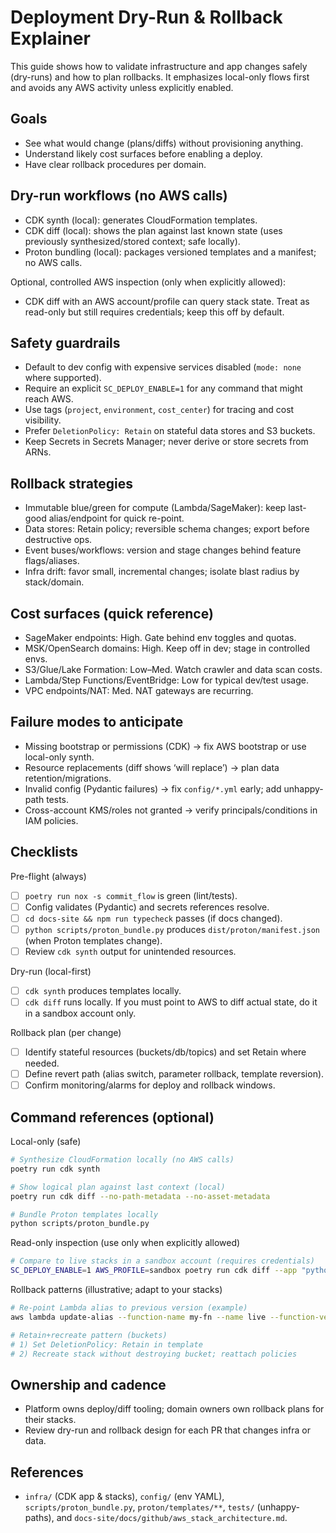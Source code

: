 # Deployment Dry-Run & Rollback Explainer

This guide shows how to validate infrastructure and app changes safely (dry-runs) and how to plan rollbacks. It emphasizes local-only flows first and avoids any AWS activity unless explicitly enabled.

## Goals
- See what would change (plans/diffs) without provisioning anything.
- Understand likely cost surfaces before enabling a deploy.
- Have clear rollback procedures per domain.

## Dry-run workflows (no AWS calls)
- CDK synth (local): generates CloudFormation templates.
- CDK diff (local): shows the plan against last known state (uses previously synthesized/stored context; safe locally).
- Proton bundling (local): packages versioned templates and a manifest; no AWS calls.

Optional, controlled AWS inspection (only when explicitly allowed):
- CDK diff with an AWS account/profile can query stack state. Treat as read-only but still requires credentials; keep this off by default.

## Safety guardrails
- Default to dev config with expensive services disabled (`mode: none` where supported).
- Require an explicit `SC_DEPLOY_ENABLE=1` for any command that might reach AWS.
- Use tags (`project`, `environment`, `cost_center`) for tracing and cost visibility.
- Prefer `DeletionPolicy: Retain` on stateful data stores and S3 buckets.
- Keep Secrets in Secrets Manager; never derive or store secrets from ARNs.

## Rollback strategies
- Immutable blue/green for compute (Lambda/SageMaker): keep last-good alias/endpoint for quick re-point.
- Data stores: Retain policy; reversible schema changes; export before destructive ops.
- Event buses/workflows: version and stage changes behind feature flags/aliases.
- Infra drift: favor small, incremental changes; isolate blast radius by stack/domain.

## Cost surfaces (quick reference)
- SageMaker endpoints: High. Gate behind env toggles and quotas.
- MSK/OpenSearch domains: High. Keep off in dev; stage in controlled envs.
- S3/Glue/Lake Formation: Low–Med. Watch crawler and data scan costs.
- Lambda/Step Functions/EventBridge: Low for typical dev/test usage.
- VPC endpoints/NAT: Med. NAT gateways are recurring.

## Failure modes to anticipate
- Missing bootstrap or permissions (CDK) → fix AWS bootstrap or use local-only synth.
- Resource replacements (diff shows ‘will replace’) → plan data retention/migrations.
- Invalid config (Pydantic failures) → fix `config/*.yml` early; add unhappy-path tests.
- Cross-account KMS/roles not granted → verify principals/conditions in IAM policies.

## Checklists

Pre-flight (always)
- [ ] `poetry run nox -s commit_flow` is green (lint/tests).
- [ ] Config validates (Pydantic) and secrets references resolve.
- [ ] `cd docs-site && npm run typecheck` passes (if docs changed).
- [ ] `python scripts/proton_bundle.py` produces `dist/proton/manifest.json` (when Proton templates change).
- [ ] Review `cdk synth` output for unintended resources.

Dry-run (local-first)
- [ ] `cdk synth` produces templates locally.
- [ ] `cdk diff` runs locally. If you must point to AWS to diff actual state, do it in a sandbox account only.

Rollback plan (per change)
- [ ] Identify stateful resources (buckets/db/topics) and set Retain where needed.
- [ ] Define revert path (alias switch, parameter rollback, template reversion).
- [ ] Confirm monitoring/alarms for deploy and rollback windows.

## Command references (optional)

Local-only (safe)
```bash
# Synthesize CloudFormation locally (no AWS calls)
poetry run cdk synth

# Show logical plan against last context (local)
poetry run cdk diff --no-path-metadata --no-asset-metadata

# Bundle Proton templates locally
python scripts/proton_bundle.py
```

Read-only inspection (use only when explicitly allowed)
```bash
# Compare to live stacks in a sandbox account (requires credentials)
SC_DEPLOY_ENABLE=1 AWS_PROFILE=sandbox poetry run cdk diff --app "python infra/app.py"
```

Rollback patterns (illustrative; adapt to your stacks)
```bash
# Re-point Lambda alias to previous version (example)
aws lambda update-alias --function-name my-fn --name live --function-version $PREV

# Retain+recreate pattern (buckets)
# 1) Set DeletionPolicy: Retain in template
# 2) Recreate stack without destroying bucket; reattach policies
```

## Ownership and cadence
- Platform owns deploy/diff tooling; domain owners own rollback plans for their stacks.
- Review dry-run and rollback design for each PR that changes infra or data.

## References
- `infra/` (CDK app & stacks), `config/` (env YAML), `scripts/proton_bundle.py`, `proton/templates/**`, `tests/` (unhappy-paths), and `docs-site/docs/github/aws_stack_architecture.md`.
